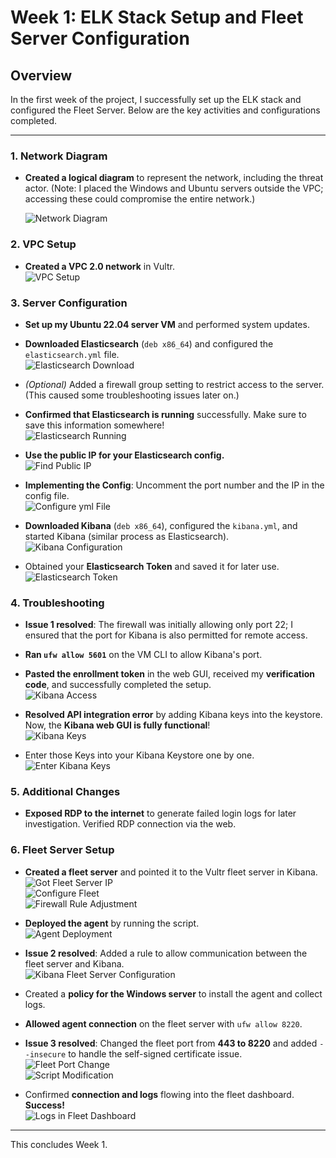 # Week 1: ELK Stack Setup and Fleet Server Configuration

## Overview
In the first week of the project, I successfully set up the ELK stack and configured the Fleet Server. Below are the key activities and configurations completed.

---

### 1. Network Diagram
- **Created a logical diagram** to represent the network, including the threat actor. (Note: I placed the Windows and Ubuntu servers outside the VPC; accessing these could compromise the entire network.)
  
  ![Network Diagram](https://github.com/Jacob-Brown-950/30-Day-SOC-Challenge/blob/main/Network%20Logical%20Diagram.png)

### 2. VPC Setup
- **Created a VPC 2.0 network** in Vultr.  
  ![VPC Setup](https://github.com/Jacob-Brown-950/30-Day-SOC-Challenge/blob/main/Screenshots/Step%202%20Click%20%22Add%20VPC%202.0%22.png)

### 3. Server Configuration
- **Set up my Ubuntu 22.04 server VM** and performed system updates.
- **Downloaded Elasticsearch** (`deb x86_64`) and configured the `elasticsearch.yml` file.  
  ![Elasticsearch Download](https://github.com/Jacob-Brown-950/30-Day-SOC-Challenge/blob/main/Screenshots/Step%203%20Downloading%20Elasticsearch.png)

- *(Optional)* Added a firewall group setting to restrict access to the server. (This caused some troubleshooting issues later on.)

- **Confirmed that Elasticsearch is running** successfully. Make sure to save this information somewhere!  
  ![Elasticsearch Running](https://github.com/Jacob-Brown-950/30-Day-SOC-Challenge/blob/main/Screenshots/Step%204%20Make%20Sure%20You%20Save%20This%20info!.png)

- **Use the public IP for your Elasticsearch config.**  
  ![Find Public IP](https://github.com/Jacob-Brown-950/30-Day-SOC-Challenge/blob/main/Screenshots/Step%205%20Set%20it%20to%20this%20so%20you%20can%20access%20it%20via%20SOC%20Laptop.png)

- **Implementing the Config**: Uncomment the port number and the IP in the config file.  
  ![Configure yml File](https://github.com/Jacob-Brown-950/30-Day-SOC-Challenge/blob/main/Screenshots/Step%206%20Configure%20elasticsearch%20yml%20file.png)

- **Downloaded Kibana** (`deb x86_64`), configured the `kibana.yml`, and started Kibana (similar process as Elasticsearch).  
  ![Kibana Configuration](https://github.com/Jacob-Brown-950/30-Day-SOC-Challenge/blob/main/Screenshots/Step%207%20Configure%20Kibana%20yml.png)

- Obtained your **Elasticsearch Token** and saved it for later use.  
  ![Elasticsearch Token](https://github.com/Jacob-Brown-950/30-Day-SOC-Challenge/blob/main/Screenshots/Step%208%20Get%20your%20Token.png)

### 4. Troubleshooting
- **Issue 1 resolved**: The firewall was initially allowing only port 22; I ensured that the port for Kibana is also permitted for remote access.
- **Ran `ufw allow 5601`** on the VM CLI to allow Kibana's port.

- **Pasted the enrollment token** in the web GUI, received my **verification code**, and successfully completed the setup.  
  ![Kibana Access](https://github.com/Jacob-Brown-950/30-Day-SOC-Challenge/blob/main/Screenshots/Step%209%20Got%20in%20to%20Kibana!%20now%20paste%20your%20key%20in.png)

- **Resolved API integration error** by adding Kibana keys into the keystore. Now, the **Kibana web GUI is fully functional**!  
  ![Kibana Keys](https://github.com/Jacob-Brown-950/30-Day-SOC-Challenge/blob/main/Screenshots/Step%2011%20Get%20your%20encryption%20keys.png)

- Enter those Keys into your Kibana Keystore one by one.  
  ![Enter Kibana Keys](https://github.com/Jacob-Brown-950/30-Day-SOC-Challenge/blob/main/Screenshots/Step%2012%20Enter%20those%20keys%20into%20the%20keystore.png)

### 5. Additional Changes
- **Exposed RDP to the internet** to generate failed login logs for later investigation. Verified RDP connection via the web.

### 6. Fleet Server Setup
- **Created a fleet server** and pointed it to the Vultr fleet server in Kibana.  
  ![Got Fleet Server IP](https://github.com/Jacob-Brown-950/30-Day-SOC-Challenge/blob/main/Screenshots/Step%2013%20Get%20Public%20IP%20of%20Fleet%20Server%20.png)  
  ![Configure Fleet](https://github.com/Jacob-Brown-950/30-Day-SOC-Challenge/blob/main/Screenshots/Step%2014%20Point%20Fleet%20Server%20in%20Kibana%20to%20IP.png)  
  ![Firewall Rule Adjustment](https://github.com/Jacob-Brown-950/30-Day-SOC-Challenge/blob/main/Screenshots/Step%2016%20Add%20firewall%20rule%20to%20allow%20fleet%20server%20connection.png)

- **Deployed the agent** by running the script.  
  ![Agent Deployment](https://github.com/Jacob-Brown-950/30-Day-SOC-Challenge/blob/main/Screenshots/Step%2017%20Agent%20Installed%20Successfuly!%20.png)

- **Issue 2 resolved**: Added a rule to allow communication between the fleet server and Kibana.  
  ![Kibana Fleet Server Configuration](https://github.com/Jacob-Brown-950/30-Day-SOC-Challenge/blob/main/Screenshots/Step%2016%20Add%20firewall%20rule%20to%20allow%20fleet%20server%20connection.png)

- Created a **policy for the Windows server** to install the agent and collect logs.
- **Allowed agent connection** on the fleet server with `ufw allow 8220`.

- **Issue 3 resolved**: Changed the fleet port from **443 to 8220** and added `--insecure` to handle the self-signed certificate issue.  
  ![Fleet Port Change](https://github.com/Jacob-Brown-950/30-Day-SOC-Challenge/blob/main/Screenshots/Step%2018%20Go%20to%20fleet%20and%20change%20the%20port!.png)  
  ![Script Modification](https://github.com/Jacob-Brown-950/30-Day-SOC-Challenge/blob/main/Screenshots/Step%2019%20Fix%20the%20script%20and%20run%20again%2C%20success.png)

- Confirmed **connection and logs** flowing into the fleet dashboard. **Success!**  
  ![Logs in Fleet Dashboard](https://github.com/Jacob-Brown-950/30-Day-SOC-Challenge/blob/main/Screenshots/Step%2021%20See%20if%20you%20got%20logs!%20.png)

---

This concludes Week 1.
